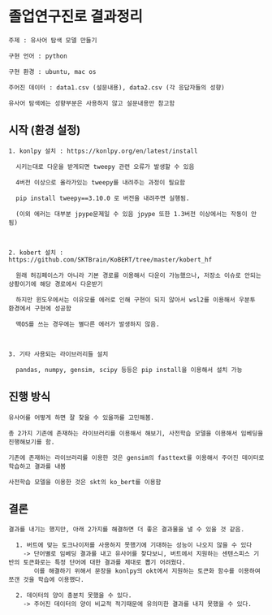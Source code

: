 # 졸업연구진로 결과정리

    주제 : 유사어 탐색 모델 만들기

    구현 언어 : python

    구현 환경 : ubuntu, mac os

    주어진 데이터 : data1.csv (설문내용), data2.csv (각 응답자들의 성향)

    유사어 탐색에는 성향부분은 사용하지 않고 설문내용만 참고함

## 시작 (환경 설정)
    1. konlpy 설치 : https://konlpy.org/en/latest/install
  
      시키는대로 다운을 받게되면 tweepy 관련 오류가 발생할 수 있음

      4버전 이상으로 올라가있는 tweepy를 내려주는 과정이 필요함

      pip install tweepy==3.10.0 로 버전을 내려주면 실행됨.

      (이외 에러는 대부분 jpype문제일 수 있음 jpype 또한 1.3버전 이상에서는 작동이 안됨)
      
 
  
    2. kobert 설치 : https://github.com/SKTBrain/KoBERT/tree/master/kobert_hf

      원래 허깅페이스가 아니라 기본 경로를 이용해서 다운이 가능했으나, 저장소 이슈로 안되는 상황이기에 해당 경로에서 다운받기

      하지만 윈도우에서는 이유모를 에러로 인해 구현이 되지 않아서 wsl2를 이용해서 우분투 환경에서 구현에 성공함

      맥OS를 쓰는 경우에는 별다른 에러가 발생하지 않음.
  
  
  
    3. 기타 사용되는 라이브러리들 설치
      
      pandas, numpy, gensim, scipy 등등은 pip install을 이용해서 설치 가능
      
      
## 진행 방식

    유사어를 어떻게 하면 잘 찾을 수 있을까를 고민해봄.
    
    총 2가지 기존에 존재하는 라이브러리를 이용해서 해보기, 사전학습 모델을 이용해서 임베딩을 진행해보기를 함.
    
    기존에 존재하는 라이브러리를 이용한 것은 gensim의 fasttext를 이용해서 주어진 데이터로 학습하고 결과를 내봄
    
    사전학습 모델을 이용한 것은 skt의 ko_bert를 이용함
    
## 결론
    
    결과를 내기는 했지만, 아래 2가지를 해결하면 더 좋은 결과물을 낼 수 있을 것 같음.
    
      1. 버트에 맞는 토크나이저를 사용하지 못했기에 기대하는 성능이 나오지 않을 수 있다
        -> 단어별로 임베딩 결과를 내고 유사어를 찾다보니, 버트에서 지원하는 센텐스피스 기반의 토큰화로는 특정 단어에 대한 결과를 제대로 뽑기 어려웠다.
           이를 해결하기 위해서 문장을 konlpy의 okt에서 지원하는 토큰화 함수를 이용하여 쪼갠 것을 학습에 이용했다.
        
      2. 데이터의 양이 충분치 못했을 수 있다.
        -> 주어진 데이터의 양이 비교적 적기때문에 유의미한 결과를 내지 못했을 수 있다.
       
